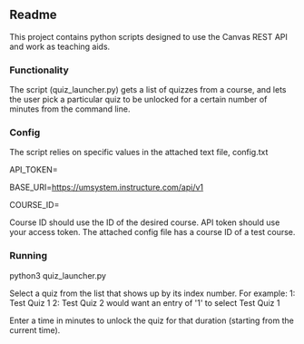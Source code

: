 ## Readme

This project contains python scripts designed to use the Canvas REST API and work as teaching aids.

### Functionality
The script (quiz_launcher.py) gets a list of quizzes from a course, and lets the user pick a particular quiz to be unlocked for a certain number of minutes from the command line.

### Config
The script relies on specific values in the attached text file, config.txt

API_TOKEN=

BASE_URI=https://umsystem.instructure.com/api/v1

COURSE_ID=

Course ID should use the ID of the desired course. API token should use your access token.
The attached config file has a course ID of a test course.

### Running
python3 quiz_launcher.py

Select a quiz from the list that shows up by its index number.
For example:
1: Test Quiz 1
2: Test Quiz 2
would want an entry of '1' to select Test Quiz 1

Enter a time in minutes to unlock the quiz for that duration (starting from the current time).
